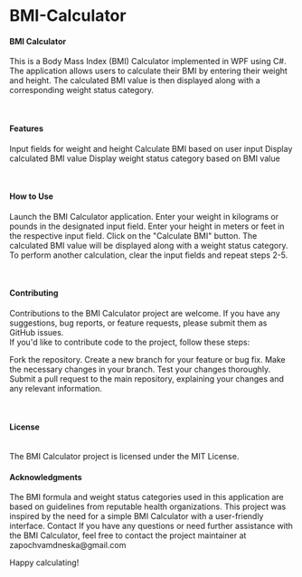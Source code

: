 # BMI-Calculator

<b><h4>BMI Calculator</h4></b>

<p>This is a Body Mass Index (BMI) Calculator implemented in WPF using C#. The application allows users to calculate their BMI 
by entering their weight and height. The calculated BMI value is then displayed along with a corresponding weight status category.</p>
</br>
<b><h4>Features</h4></b>
<p>Input fields for weight and height
Calculate BMI based on user input
Display calculated BMI value
Display weight status category based on BMI value</p>
</br>

<b><h4>How to Use</h4></b>
<p>
Launch the BMI Calculator application.
Enter your weight in kilograms or pounds in the designated input field.
Enter your height in meters or feet in the respective input field.
Click on the "Calculate BMI" button.
The calculated BMI value will be displayed along with a weight status category.
To perform another calculation, clear the input fields and repeat steps 2-5.
</p>
</br>
<b><h4>Contributing</h4></b>
Contributions to the BMI Calculator project are welcome. If you have any suggestions, bug reports, or feature requests, please submit them as GitHub issues.
</br>
If you'd like to contribute code to the project, follow these steps:
<br/>
<p>Fork the repository.
Create a new branch for your feature or bug fix.
Make the necessary changes in your branch.
Test your changes thoroughly.
Submit a pull request to the main repository, explaining your changes and any relevant information.
</p>
</br>
<b><h4>License</h4></b>
<br/>
The BMI Calculator project is licensed under the MIT License.

<h4><b>Acknowledgments</h4></b>
<p>
The BMI formula and weight status categories used in this application are based on guidelines from reputable health organizations.
This project was inspired by the need for a simple BMI Calculator with a user-friendly interface.
Contact
If you have any questions or need further assistance with the BMI Calculator, feel free to contact the project maintainer at zapochvamdneska@gmail.com
</p>
Happy calculating!
